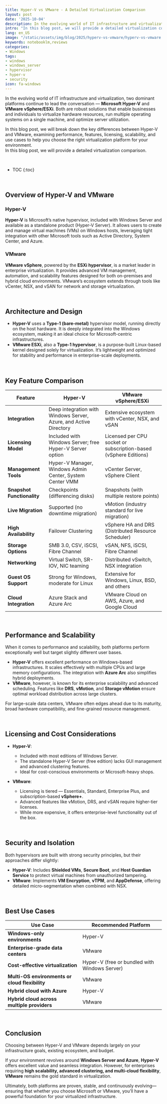 ```yaml
---
title: Hyper-V vs VMware - A Detailed Virtualization Comparison
layout: post
date: '2025-10-04'
description: In the evolving world of IT infrastructure and virtualization, two dominant platforms continue to lead the conversation. 
intro: "In this blog post, we will provide a detailed virtualization comparison." 
lang: en_US
image: "/static/assets/img/blog/2025/hyperv-vs-vmware/hyperv-vs-vmware.jpg"
keywords: notebooklm,reviews
categories:
- Windows
tags:
- windows
- windows_server
- hypervisor
- hyper-v
- security
icon: fa-windows
---
```


In the evolving world of IT infrastructure and virtualization, two dominant platforms continue to lead the conversation — **Microsoft Hyper-V** and **VMware vSphere/ESXi**. Both are robust solutions that enable businesses and individuals to virtualize hardware resources, run multiple operating systems on a single machine, and optimize server utilization.  

In this blog post, we will break down the key differences between Hyper-V and VMware, examining performance, features, licensing, scalability, and use cases to help you choose the right virtualization platform for your environment.  
In this blog post, we will provide a detailed virtualization comparison.

<br>

* TOC 
{:toc}

<br>

## Overview of Hyper-V and VMware

### Hyper-V
**Hyper-V** is Microsoft’s native hypervisor, included with Windows Server and available as a standalone product (Hyper-V Server). It allows users to create and manage virtual machines (VMs) on Windows hosts, leveraging tight integration with other Microsoft tools such as Active Directory, System Center, and Azure.

### VMware
**VMware vSphere**, powered by the **ESXi hypervisor**, is a market leader in enterprise virtualization. It provides advanced VM management, automation, and scalability features designed for both on-premises and hybrid cloud environments. VMware’s ecosystem extends through tools like vCenter, NSX, and vSAN for network and storage virtualization.

<br>

## Architecture and Design

* **Hyper-V** uses a **Type-1 (bare-metal)** hypervisor model, running directly on the host hardware. It is deeply integrated into the Windows ecosystem, making it an ideal choice for Microsoft-centric infrastructures.  
* **VMware ESXi**, also a **Type-1 hypervisor**, is a purpose-built Linux-based kernel designed solely for virtualization. It’s lightweight and optimized for stability and performance in enterprise-scale deployments.

<br>

## Key Feature Comparison

| Feature | **Hyper-V** | **VMware vSphere/ESXi** |
|----------|--------------|--------------------------|
| **Integration** | Deep integration with Windows Server, Azure, and Active Directory | Extensive ecosystem with vCenter, NSX, and vSAN |
| **Licensing Model** | Included with Windows Server; free Hyper-V Server option | Licensed per CPU socket or subscription-based (vSphere Editions) |
| **Management Tools** | Hyper-V Manager, Windows Admin Center, System Center VMM | vCenter Server, vSphere Client |
| **Snapshot Functionality** | Checkpoints (differencing disks) | Snapshots (with multiple restore points) |
| **Live Migration** | Supported (no downtime migration) | vMotion (industry standard for live migration) |
| **High Availability** | Failover Clustering | vSphere HA and DRS (Distributed Resource Scheduler) |
| **Storage Options** | SMB 3.0, CSV, iSCSI, Fibre Channel | vSAN, NFS, iSCSI, Fibre Channel |
| **Networking** | Virtual Switch, SR-IOV, NIC teaming | Distributed vSwitch, NSX integration |
| **Guest OS Support** | Strong for Windows, moderate for Linux | Extensive for Windows, Linux, BSD, and others |
| **Cloud Integration** | Azure Stack and Azure Arc | VMware Cloud on AWS, Azure, and Google Cloud |

<br>

## Performance and Scalability

When it comes to performance and scalability, both platforms perform exceptionally well but target slightly different user bases.

* **Hyper-V** offers excellent performance on Windows-based infrastructures. It scales effectively with multiple CPUs and large memory configurations. The integration with **Azure Arc** also simplifies hybrid deployments.
* **VMware**, however, is known for its enterprise scalability and advanced scheduling. Features like **DRS**, **vMotion**, and **Storage vMotion** ensure optimal workload distribution across large clusters.

For large-scale data centers, VMware often edges ahead due to its maturity, broad hardware compatibility, and fine-grained resource management.

<br>

## Licensing and Cost Considerations

* **Hyper-V**:  
  - Included with most editions of Windows Server.  
  - The standalone Hyper-V Server (free edition) lacks GUI management and advanced clustering features.  
  - Ideal for cost-conscious environments or Microsoft-heavy shops.

* **VMware**:  
  - Licensing is tiered — Essentials, Standard, Enterprise Plus, and subscription-based **vSphere+**.  
  - Advanced features like vMotion, DRS, and vSAN require higher-tier licenses.  
  - While more expensive, it offers enterprise-level functionality out of the box.

<br>

## Security and Isolation

Both hypervisors are built with strong security principles, but their approaches differ slightly:

* **Hyper-V**: Includes **Shielded VMs**, **Secure Boot**, and **Host Guardian Service** to protect virtual machines from unauthorized tampering.
* **VMware**: Implements **VM Encryption**, **vTPM**, and **AppDefense**, offering detailed micro-segmentation when combined with NSX.

<br>

## Best Use Cases

| Use Case | Recommended Platform |
|-----------|----------------------|
| **Windows-only environments** | Hyper-V |
| **Enterprise-grade data centers** | VMware |
| **Cost-effective virtualization** | Hyper-V (free or bundled with Windows Server) |
| **Multi-OS environments or cloud flexibility** | VMware |
| **Hybrid cloud with Azure** | Hyper-V |
| **Hybrid cloud across multiple providers** | VMware |

<br>

## Conclusion

Choosing between Hyper-V and VMware depends largely on your infrastructure goals, existing ecosystem, and budget.  

If your environment revolves around **Windows Server and Azure**, **Hyper-V** offers excellent value and seamless integration. However, for enterprises requiring **high scalability, advanced clustering, and multi-cloud flexibility**, **VMware** remains the gold standard in virtualization.  

Ultimately, both platforms are proven, stable, and continuously evolving—ensuring that whether you choose Microsoft or VMware, you’ll have a powerful foundation for your virtualized infrastructure.